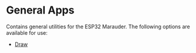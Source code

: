 # General Apps
Contains general utilities for the ESP32 Marauder. The following options are available for use:  

- [Draw](draw)